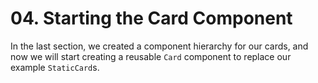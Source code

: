 # 04. Starting the Card Component
In the last section, we created a component hierarchy for our cards, and now we will start creating a reusable `Card` component to replace our example `StaticCard`s.

